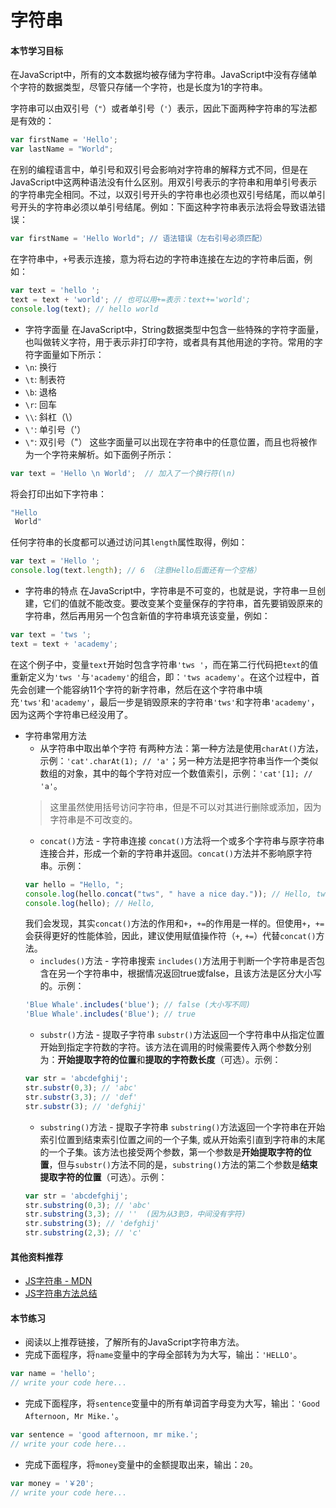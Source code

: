 # 字符串

#### 本节学习目标

在JavaScript中，所有的文本数据均被存储为字符串。JavaScript中没有存储单个字符的数据类型，尽管只存储一个字符，也是长度为1的字符串。

字符串可以由双引号（`"`）或者单引号（`'`）表示，因此下面两种字符串的写法都是有效的：
```JavaScript
var firstName = 'Hello';
var lastName = "World";
```
在别的编程语言中，单引号和双引号会影响对字符串的解释方式不同，但是在JavaScript中这两种语法没有什么区别。用双引号表示的字符串和用单引号表示的字符串完全相同。不过，以双引号开头的字符串也必须也双引号结尾，而以单引号开头的字符串必须以单引号结尾。例如：下面这种字符串表示法将会导致语法错误：
```JavaScript
var firstName = 'Hello World"; // 语法错误（左右引号必须匹配）
```

在字符串中，`+`号表示连接，意为将右边的字符串连接在左边的字符串后面，例如：
```JavaScript
var text = 'hello ';
text = text + 'world'; // 也可以用+=表示：text+='world';
console.log(text); // hello world
```
* 字符字面量
在JavaScript中，String数据类型中包含一些特殊的字符字面量，也叫做转义字符，用于表示非打印字符，或者具有其他用途的字符。常用的字符字面量如下所示：
* `\n`: 换行
* `\t`: 制表符
* `\b`: 退格
* `\r`: 回车
* `\\`: 斜杠（\）
* `\'`: 单引号（'）
* `\"`: 双引号（"）
这些字面量可以出现在字符串中的任意位置，而且也将被作为一个字符来解析。如下面例子所示：
```JavaScript
var text = 'Hello \n World';  // 加入了一个换行符(\n)
```
将会打印出如下字符串：
```JavaScript
"Hello 
 World"
```
任何字符串的长度都可以通过访问其`length`属性取得，例如：
```JavaScript
var text = 'Hello ';
console.log(text.length); // 6 （注意Hello后面还有一个空格）
```

* 字符串的特点
在JavaScript中，字符串是不可变的，也就是说，字符串一旦创建，它们的值就不能改变。要改变某个变量保存的字符串，首先要销毁原来的字符串，然后再用另一个包含新值的字符串填充该变量，例如：
```JavaScript
var text = 'tws ';
text = text + 'academy';
```
在这个例子中，变量`text`开始时包含字符串`'tws '`，而在第二行代码把`text`的值重新定义为`'tws '`与`'academy'`的组合，即：`'tws academy'`。在这个过程中，首先会创建一个能容纳11个字符的新字符串，然后在这个字符串中填充`'tws'`和`'academy'`，最后一步是销毁原来的字符串`'tws'`和字符串`'academy'`，因为这两个字符串已经没用了。

* 字符串常用方法
    * 从字符串中取出单个字符
    有两种方法：第一种方法是使用`charAt()`方法，示例：`'cat'.charAt(1); // 'a'`；另一种方法是把字符串当作一个类似数组的对象，其中的每个字符对应一个数值索引，示例：`'cat'[1]; // 'a'`。
    > 这里虽然使用括号访问字符串，但是不可以对其进行删除或添加，因为字符串是不可改变的。
    * `concat()`方法 - 字符串连接
    `concat()`方法将一个或多个字符串与原字符串连接合并，形成一个新的字符串并返回。`concat()`方法并不影响原字符串。示例：
    ```JavaScript
    var hello = "Hello, ";
    console.log(hello.concat("tws", " have a nice day.")); // Hello, tws have a nice day.
    console.log(hello); // Hello, 
    ```
    我们会发现，其实`concat()`方法的作用和`+`，`+=`的作用是一样的。但使用`+`，`+=`会获得更好的性能体验，因此，建议使用赋值操作符（`+`, `+=`）代替`concat()`方法。
    * `includes()`方法 - 字符串搜索
    `includes()`方法用于判断一个字符串是否包含在另一个字符串中，根据情况返回true或false，且该方法是区分大小写的。示例：
    ```JavaScript
    'Blue Whale'.includes('blue'); // false (大小写不同)
    'Blue Whale'.includes('Blue'); // true
    ```
    * `substr()`方法 - 提取子字符串
    `substr()`方法返回一个字符串中从指定位置开始到指定字符数的字符。该方法在调用的时候需要传入两个参数分别为：**开始提取字符的位置**和**提取的字符数长度**（可选）。示例：
    ```JavaScript
    var str = 'abcdefghij';
    str.substr(0,3); // 'abc'
    str.substr(3,3); // 'def'
    str.substr(3); // 'defghij'
    ```
    * `substring()`方法 - 提取子字符串
    `substring()`方法返回一个字符串在开始索引位置到结束索引位置之间的一个子集, 或从开始索引直到字符串的末尾的一个子集。该方法也接受两个参数，第一个参数是**开始提取字符的位置**，但与`substr()`方法不同的是，`substring()`方法的第二个参数是**结束提取字符的位置**（可选）。示例：
    ```JavaScript
    var str = 'abcdefghij';
    str.substring(0,3); // 'abc'
    str.substring(3,3); // ''  (因为从3到3，中间没有字符)
    str.substring(3); // 'defghij'
    str.substring(2,3); // 'c'
    ```

#### 其他资料推荐
* [JS字符串 - MDN](https://developer.mozilla.org/zh-CN/docs/Web/JavaScript/Reference/Global_Objects/String)
* [JS字符串方法总结](https://www.impressivewebs.com/javascript-string-methods-reference/)

#### 本节练习
* 阅读以上推荐链接，了解所有的JavaScript字符串方法。
* 完成下面程序，将`name`变量中的字母全部转为为大写，输出：`'HELLO'`。
```JavaScript
var name = 'hello';
// write your code here...
```
* 完成下面程序，将`sentence`变量中的所有单词首字母变为大写，输出：`'Good Afternoon, Mr Mike.'`。
```JavaScript
var sentence = 'good afternoon, mr mike.';
// write your code here...
```
* 完成下面程序，将`money`变量中的金额提取出来，输出：`20`。
```JavaScript
var money = '￥20';
// write your code here...
```